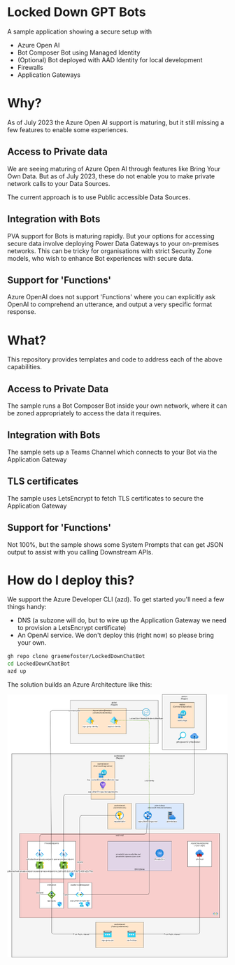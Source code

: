 # Locked Down GPT Bots

A sample application showing a secure setup with

- Azure Open AI 
- Bot Composer Bot using Managed Identity
- (Optional) Bot deployed with AAD Identity for local development
- Firewalls
- Application Gateways

# Why?

As of July 2023 the Azure Open AI support is maturing, but it still missing a few features to enable some experiences.

## Access to Private data

We are seeing maturing of Azure Open AI through features like Bring Your Own Data. But as of July 2023, these do not enable you to make private network calls to your Data Sources. 

The current approach is to use Public accessible Data Sources.

## Integration with Bots

PVA support for Bots is maturing rapidly. But your options for accessing secure data involve deploying Power Data Gateways to your on-premises networks. This can be tricky for organisations with strict Security Zone models, who wish to enhance Bot experiences with secure data.

## Support for 'Functions'

Azure OpenAI does not support 'Functions' where you can explicitly ask OpenAI to comprehend an utterance, and output a very specific format response.

# What?

This repository provides templates and code to address each of the above capabilities.

## Access to Private Data

The sample runs a Bot Composer Bot inside your own network, where it can be zoned appropriately to access the data it requires.

## Integration with Bots

The sample sets up a Teams Channel which connects to your Bot via the Application Gateway

## TLS certificates

The sample uses LetsEncrypt to fetch TLS certificates to secure the Application Gateway

## Support for 'Functions'

Not 100%, but the sample shows some System Prompts that can get JSON output to assist with you calling Downstream APIs.

# How do I deploy this?

We support the Azure Developer CLI (azd). To get started you'll need a few things handy:

- DNS (a subzone will do, but to wire up the Application Gateway we need to provision a LetsEncrypt certificate)
- An OpenAI service. We don't deploy this (right now) so please bring your own.

```bash
gh repo clone graemefoster/LockedDownChatBot
cd LockedDownChatBot
azd up
```

The solution builds an Azure Architecture like this:

![Azure Resources](./artifacts/sample-azure-resources.png "Azure Resources")
